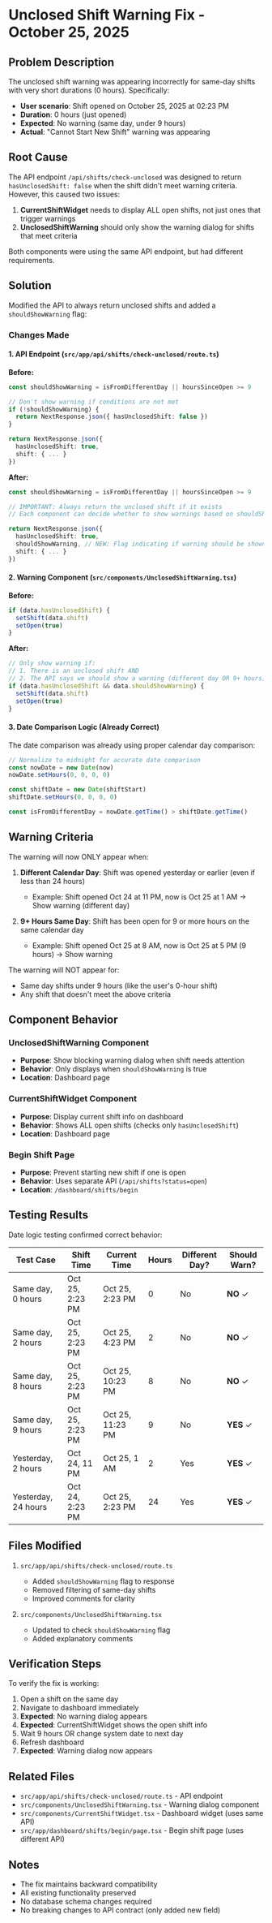 # Unclosed Shift Warning Fix - October 25, 2025

## Problem Description

The unclosed shift warning was appearing incorrectly for same-day shifts with very short durations (0 hours). Specifically:

- **User scenario**: Shift opened on October 25, 2025 at 02:23 PM
- **Duration**: 0 hours (just opened)
- **Expected**: No warning (same day, under 9 hours)
- **Actual**: "Cannot Start New Shift" warning was appearing

## Root Cause

The API endpoint `/api/shifts/check-unclosed` was designed to return `hasUnclosedShift: false` when the shift didn't meet warning criteria. However, this caused two issues:

1. **CurrentShiftWidget** needs to display ALL open shifts, not just ones that trigger warnings
2. **UnclosedShiftWarning** should only show the warning dialog for shifts that meet criteria

Both components were using the same API endpoint, but had different requirements.

## Solution

Modified the API to always return unclosed shifts and added a `shouldShowWarning` flag:

### Changes Made

#### 1. API Endpoint (`src/app/api/shifts/check-unclosed/route.ts`)

**Before:**
```typescript
const shouldShowWarning = isFromDifferentDay || hoursSinceOpen >= 9

// Don't show warning if conditions are not met
if (!shouldShowWarning) {
  return NextResponse.json({ hasUnclosedShift: false })
}

return NextResponse.json({
  hasUnclosedShift: true,
  shift: { ... }
})
```

**After:**
```typescript
const shouldShowWarning = isFromDifferentDay || hoursSinceOpen >= 9

// IMPORTANT: Always return the unclosed shift if it exists
// Each component can decide whether to show warnings based on shouldShowWarning flag

return NextResponse.json({
  hasUnclosedShift: true,
  shouldShowWarning, // NEW: Flag indicating if warning should be shown
  shift: { ... }
})
```

#### 2. Warning Component (`src/components/UnclosedShiftWarning.tsx`)

**Before:**
```typescript
if (data.hasUnclosedShift) {
  setShift(data.shift)
  setOpen(true)
}
```

**After:**
```typescript
// Only show warning if:
// 1. There is an unclosed shift AND
// 2. The API says we should show a warning (different day OR 9+ hours)
if (data.hasUnclosedShift && data.shouldShowWarning) {
  setShift(data.shift)
  setOpen(true)
}
```

#### 3. Date Comparison Logic (Already Correct)

The date comparison was already using proper calendar day comparison:

```typescript
// Normalize to midnight for accurate date comparison
const nowDate = new Date(now)
nowDate.setHours(0, 0, 0, 0)

const shiftDate = new Date(shiftStart)
shiftDate.setHours(0, 0, 0, 0)

const isFromDifferentDay = nowDate.getTime() > shiftDate.getTime()
```

## Warning Criteria

The warning will now ONLY appear when:

1. **Different Calendar Day**: Shift was opened yesterday or earlier (even if less than 24 hours)
   - Example: Shift opened Oct 24 at 11 PM, now is Oct 25 at 1 AM → Show warning (different day)

2. **9+ Hours Same Day**: Shift has been open for 9 or more hours on the same calendar day
   - Example: Shift opened Oct 25 at 8 AM, now is Oct 25 at 5 PM (9 hours) → Show warning

The warning will NOT appear for:
- Same day shifts under 9 hours (like the user's 0-hour shift)
- Any shift that doesn't meet the above criteria

## Component Behavior

### UnclosedShiftWarning Component
- **Purpose**: Show blocking warning dialog when shift needs attention
- **Behavior**: Only displays when `shouldShowWarning` is true
- **Location**: Dashboard page

### CurrentShiftWidget Component
- **Purpose**: Display current shift info on dashboard
- **Behavior**: Shows ALL open shifts (checks only `hasUnclosedShift`)
- **Location**: Dashboard page

### Begin Shift Page
- **Purpose**: Prevent starting new shift if one is open
- **Behavior**: Uses separate API (`/api/shifts?status=open`)
- **Location**: `/dashboard/shifts/begin`

## Testing Results

Date logic testing confirmed correct behavior:

| Test Case | Shift Time | Current Time | Hours | Different Day? | Should Warn? |
|-----------|-----------|--------------|-------|----------------|--------------|
| Same day, 0 hours | Oct 25, 2:23 PM | Oct 25, 2:23 PM | 0 | No | **NO** ✓ |
| Same day, 2 hours | Oct 25, 2:23 PM | Oct 25, 4:23 PM | 2 | No | **NO** ✓ |
| Same day, 8 hours | Oct 25, 2:23 PM | Oct 25, 10:23 PM | 8 | No | **NO** ✓ |
| Same day, 9 hours | Oct 25, 2:23 PM | Oct 25, 11:23 PM | 9 | No | **YES** ✓ |
| Yesterday, 2 hours | Oct 24, 11 PM | Oct 25, 1 AM | 2 | Yes | **YES** ✓ |
| Yesterday, 24 hours | Oct 24, 2:23 PM | Oct 25, 2:23 PM | 24 | Yes | **YES** ✓ |

## Files Modified

1. `src/app/api/shifts/check-unclosed/route.ts`
   - Added `shouldShowWarning` flag to response
   - Removed filtering of same-day shifts
   - Improved comments for clarity

2. `src/components/UnclosedShiftWarning.tsx`
   - Updated to check `shouldShowWarning` flag
   - Added explanatory comments

## Verification Steps

To verify the fix is working:

1. Open a shift on the same day
2. Navigate to dashboard immediately
3. **Expected**: No warning dialog appears
4. **Expected**: CurrentShiftWidget shows the open shift info
5. Wait 9 hours OR change system date to next day
6. Refresh dashboard
7. **Expected**: Warning dialog now appears

## Related Files

- `src/app/api/shifts/check-unclosed/route.ts` - API endpoint
- `src/components/UnclosedShiftWarning.tsx` - Warning dialog component
- `src/components/CurrentShiftWidget.tsx` - Dashboard widget (uses same API)
- `src/app/dashboard/shifts/begin/page.tsx` - Begin shift page (uses different API)

## Notes

- The fix maintains backward compatibility
- All existing functionality preserved
- No database schema changes required
- No breaking changes to API contract (only added new field)
